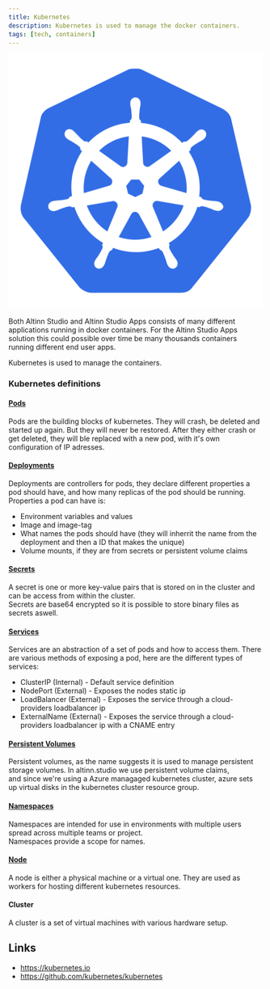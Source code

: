 ```yaml
---
title: Kubernetes
description: Kubernetes is used to manage the docker containers. 
tags: [tech, containers]
---
```


![Kubernetes logo](kubernetes.png?width=200)

Both Altinn Studio and Altinn Studio Apps consists of many different applications
running in docker containers. For the Altinn Studio Apps solution this could possible
over time be many thousands containers running different end user apps.  

Kubernetes is used to manage the containers.  

### Kubernetes definitions

#### [Pods](https://kubernetes.io/docs/concepts/workloads/pods/pod-overview/)

Pods are the building blocks of kubernetes. They will crash, be deleted and started up again.
But they will never be restored. After they either crash or get deleted, they will ble replaced with a new pod, with it's own configuration of IP adresses.

#### [Deployments](https://kubernetes.io/docs/concepts/workloads/controllers/deployment/)

Deployments are controllers for pods, they declare different properties a pod should have, and how many replicas of the pod should be running.  
Properties a pod can have is:

* Environment variables and values
* Image and image-tag
* What names the pods should have (they will inherrit the name from the deployment and then a ID that makes the unique)
* Volume mounts, if they are from secrets or persistent volume claims

#### [Secrets](https://kubernetes.io/docs/concepts/configuration/secret/)

A secret is one or more key-value pairs that is stored on in the cluster and can be access from within the cluster.  
Secrets are base64 encrypted so it is possible to store binary files as secrets aswell.

#### [Services](https://kubernetes.io/docs/concepts/services-networking/service/)

Services are an abstraction of a set of pods and how to access them. There are various methods of exposing a pod, here are the different types of services:

* ClusterIP (Internal) - Default service definition
* NodePort (External) - Exposes the nodes static ip
* LoadBalancer (External) - Exposes the service through a cloud-providers loadbalancer ip
* ExternalName (External) - Exposes the service through a cloud-providers loadbalancer ip with a CNAME entry

#### [Persistent Volumes](https://kubernetes.io/docs/concepts/storage/persistent-volumes/)

Persistent volumes, as the name suggests it is used to manage persistent storage volumes. In altinn.studio we use persistent volume claims,  
and since we're using a Azure managaged kubernetes cluster, azure sets up virtual disks in the kubernetes cluster resource group.

#### [Namespaces](https://kubernetes.io/docs/concepts/overview/working-with-objects/namespaces/)

Namespaces are intended for use in environments with multiple users spread across multiple teams or project.  
Namespaces provide a scope for names.

#### [Node](https://kubernetes.io/docs/concepts/architecture/nodes/)

A node is either a physical machine or a virtual one. They are used as workers for hosting different kubernetes resources.

#### Cluster

A cluster is a set of virtual machines with various hardware setup.


## Links

- https://kubernetes.io
- https://github.com/kubernetes/kubernetes
